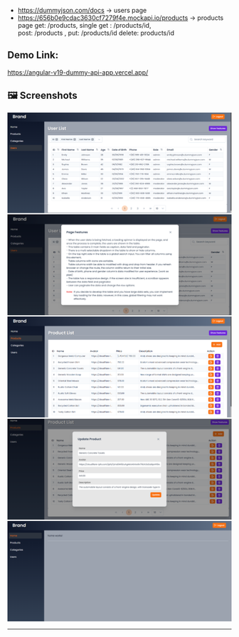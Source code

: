 - https://dummyjson.com/docs -> users page
- https://656b0e9cdac3630cf7279f4e.mockapi.io/products -> products page 
    get: /products, 
    single get : /products/id,  
    post: /products ,
    put: /products/id
    delete: products/id

## Demo Link:
https://angular-v19-dummy-api-app.vercel.app/

## 🖼️ Screenshots


![App Screenshot 1](./src/assets/readme/users.png)
![App Screenshot 2](./src/assets/readme/users-feature.png)
![App Screenshot 3](./src/assets/readme/products.png)
![App Screenshot 4](./src/assets/readme/products-update.png)
![App Screenshot 5](./src/assets/readme/home.png)



---